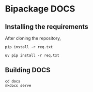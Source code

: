 # Bipackage DOCS


## Installing the requirements

After cloning the repository,


```
pip install -r req.txt
```


```
uv pip install -r req.txt
```


## Building DOCS

```
cd docs
mkdocs serve
```